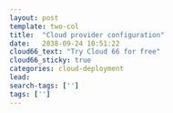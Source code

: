 ```yaml
---
layout: post
template: two-col
title:  "Cloud provider configuration"
date:   2038-09-24 10:51:22
cloud66_text: "Try Cloud 66 for free"
cloud66_sticky: true
categories: cloud-deployment
lead: 
search-tags: ['']
tags: ['']
---
```


